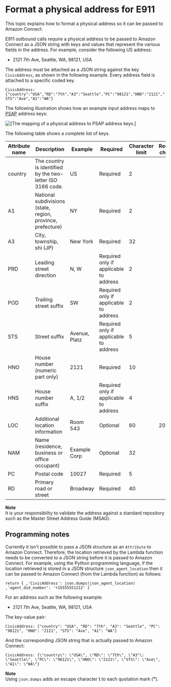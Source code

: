 # Format a physical address for E911<a name="connect-format-physical-address-e911"></a>

This topic explains how to format a physical address so it can be passed to Amazon Connect\.

E911 outbound calls require a physical address to be passed to Amazon Connect as a JSON string with keys and values that represent the various fields in the address\. For example, consider the following US address:
+ 2121 7th Ave, Seattle, WA, 98121, USA

The address must be attached as a JSON string against the key `CivicAddress`, as shown in the following example\. Every address field is attached to a specific coded key\. 

 `CivicAddress: {"country":"USA","RD":"7th","A3":"Seattle","PC":"98121","HNO":"2121","STS":"Ave","A1":"WA"}`

The following illustration shows how an example input address maps to [PSAP](https://en.wikipedia.org/wiki/Public_safety_answering_point) address keys:

![\[The mapping of a physical address to PSAP address keys.\]](http://docs.aws.amazon.com/connect/latest/adminguide/images/e911-example-mapping-scheme.png)

The following table shows a complete list of keys\.


| Attribute name | Description | Example | Required | Character limit | Recommended character limit | 
| --- | --- | --- | --- | --- | --- | 
|  country  | The country is identified by the two\-letter ISO 3166 code\.  | US  | Required  | 2  |   | 
|  A1  | National subdivisions \(state, region, province, prefecture\)  | NY  | Required  | 2  |   | 
|  A3  | City, township, shi \(JP\)  | New York  | Required  | 32  |   | 
|  PRD  | Leading street direction  | N, W  | Required only if applicable to address  | 2  |   | 
|  POD  | Trailing street suffix  | SW  | Required only if applicable to address  | 2  |   | 
|  STS  | Street suffix  | Avenue, Platz  | Required only if applicable to address  | 5  |   | 
|  HNO  | House number \(numeric part only\)  | 2121  | Required  | 10  |   | 
|  HNS  | House number suffix  | A, 1/2  | Required only if applicable to address  | 4  |   | 
|  LOC  | Additional location information  | Room 543  | Optional  | 60  | 20 or less  | 
|  NAM  | Name \(residence, business or office occupant\)  | Example Corp  | Optional  | 32  |   | 
|  PC  | Postal code  | 10027  | Required  | 5  |   | 
|  RD  | Primary road or street  | Broadway  | Required  | 40  |   | 

**Note**  
It is your responsibility to validate the address against a standard repository such as the Master Street Address Guide \(MSAG\)\.

## Programming notes<a name="connect-e911-programming-notes"></a>

Currently it isn't possible to pass a JSON structure as an `Attribute` to Amazon Connect\. Therefore, the location retrieved by the Lambda function needs to be converted to a JSON string before it is passed to Amazon Connect\. For example, using the Python programming language, if the location retrieved is stored in a JSON structure `json_agent_location` then it can be passed to Amazon Connect \(from the Lambda function\) as follows:

`return { ,'CivicAddress': json.dumps(json_agent_location) ,'agent_did_number': '+15555551212' }`

For an address such as the following example:
+ 2121 7th Ave, Seattle, WA, 98121, USA

The key\-value pair:

`CivicAddress: {"country": "USA", "RD": "7th", "A3": "Seattle", "PC": "98121", "HNO": "2121", "STS": "Ave", "A1": "WA"}`

And the corresponding JSON string that is actually passed to Amazon Connect:

`CivicAddress: {\"country\": \"USA\", \"RD\": \"7th\", \"A3"\: \"Seattle\", \"PC\": \"98121\", \"HNO\": \"2121\", \"STS\": \"Ave\", \"A1\": \"WA\"}`

**Note**  
Using `json.dumps` adds an escape character **\\** to each quotation mark \(**"**\)\.
